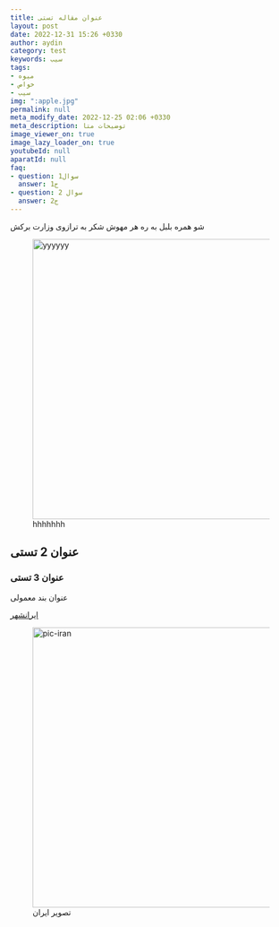 ```yaml
---
title: عنوان مقاله تستی
layout: post
date: 2022-12-31 15:26 +0330
author: aydin
category: test
keywords: سیب
tags:
- میوه
- خواص
- سیب
img: ":apple.jpg"
permalink: null
meta_modify_date: 2022-12-25 02:06 +0330
meta_description: توضیحات متا
image_viewer_on: true
image_lazy_loader_on: true
youtubeId: null
aparatId: null
faq:
- question: سوال1
  answer: ج1
- question: سوال 2
  answer: ج2
---
```

شو همره بلبل به ره هر مهوش   شکر به ترازوی وزارت برکش
<figure role="group"><img src="https://iranshahr.no/pictures/apple.jpg" width="750"  height="500" alt="yyyyyy" title="fffffff" /><figcaption>hhhhhhh</figcaption></figure>


عنوان 2 تستی 
-------------

### عنوان 3 تستی

عنوان بند معمولی

[ایرانشهر](https://iranshahr.no/)

<figure role="group"><img src=":iran.jpg" width="750"  height="500" alt="pic-iran" title="تصویر ایران" /><figcaption>تصویر ایران</figcaption></figure>


